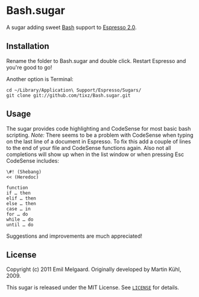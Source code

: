 # Bash.sugar

A sugar adding sweet [Bash][bash] support to [Espresso 2.0][espresso].

[espresso]: <http://macrabbit.com/espresso/> "Espresso, by MacRabbit"
[bash]: <http://www.gnu.org/software/bash/> "Bash – GNU Project"


## Installation

Rename the folder to Bash.sugar and double click. Restart Espresso and you're good to go!

Another option is Terminal:

	cd ~/Library/Application\ Support/Espresso/Sugars/
	git clone git://github.com/tixz/Bash.sugar.git

## Usage

The sugar provides code highlighting and CodeSense for most basic bash scripting.
*Note:* There seems to be a problem with CodeSense when typing on the last line of a document in Espresso. To fix this add a couple of lines to the end of your file and CodeSense functions again. Also not all completions will show up when in the list window or when pressing Esc
CodeSense includes:

	\#! (Shebang)
	<< (Heredoc)

	function
	if … then
	elif … then
	else … then
	case … in
	for … do
	while … do
	until … do

Suggestions and improvements are much appreciated!

## License
Copyright (c) 2011 Emil Melgaard. Originally developed by Martin Kühl, 2009.

This sugar is released under the MIT License. See [`LICENSE`][license] for details.

[license]: http://github.com/mkhl/bash.sugar/raw/master/LICENSE
